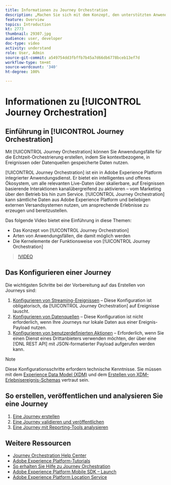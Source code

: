 ```yaml
---
title: Informationen zu Journey Orchestration
description: „Machen Sie sich mit dem Konzept, den unterstützten Anwendungsfällen und der Funktionsweise von Journey Orchestration vertraut“.
feature: Overview
topics: Introduction
kt: 2773
thumbnail: 29307.jpg
audience: user, developer
doc-type: video
activity: understand
role: User, Admin
source-git-commit: a549754dd3fbffb7b45a7d66db6778bceb13ef7d
workflow-type: tm+mt
source-wordcount: '340'
ht-degree: 100%

---
```



# Informationen zu [!UICONTROL Journey Orchestration]

## Einführung in [!UICONTROL Journey Orchestration]

Mit [!UICONTROL Journey Orchestration] können Sie Anwendungsfälle für die Echtzeit-Orchestrierung erstellen, indem Sie kontextbezogene, in Ereignissen oder Datenquellen gespeicherte Daten nutzen.

[!UICONTROL Journey Orchestration] ist ein in Adobe Experience Platform integrierter Anwendungsdienst. Er bietet ein intelligentes und offenes Ökosystem, um alle relevanten Live-Daten über skalierbare, auf Ereignissen basierende Interaktionen kanalübergreifend zu aktivieren – vom Marketing über den Betrieb bis hin zum Service. [!UICONTROL Journey Orchestration] kann sämtliche Daten aus Adobe Experience Platform und beliebigen externen Versandsystemen nutzen, um ansprechende Erlebnisse zu erzeugen und bereitzustellen.

Das folgende Video bietet eine Einführung in diese Themen:

* Das Konzept von [!UICONTROL Journey Orchestration]
* Arten von Anwendungsfällen, die damit möglich werden
* Die Kernelemente der Funktionsweise von [!UICONTROL Journey Orchestration]

>[!VIDEO](https://video.tv.adobe.com/v/29307?quality=12)

## Das Konfigurieren einer Journey

Die wichtigsten Schritte bei der Vorbereitung auf das Erstellen von Journeys sind:

1. [Konfigurieren von Streaming-Ereignissen](/help/configuring-journey-orchestration/configure-streaming-events.md) – Diese Konfiguration ist obligatorisch, da [!UICONTROL Journey Orchestration] auf Ereignisse lauscht.
1. [Konfigurieren von Datenquellen](/help/configuring-journey-orchestration/configure-data-sources.md) – Diese Konfiguration ist nicht erforderlich, wenn Ihre Journeys nur lokale Daten aus einer Ereignis-Payload nutzen.
1. [Konfigurieren von benutzerdefinierten Aktionen](/help/configuring-journey-orchestration/configure-actions.md) – Erforderlich, wenn Sie einen Dienst eines Drittanbieters verwenden möchten, der über eine [!DNL REST API] mit JSON-formatierter Payload aufgerufen werden kann.

>[!NOTE]
>
>Diese Konfigurationsschritte erfordern technische Kenntnisse. Sie müssen mit dem [Experience Data Model (XDM)](https://experienceleague.adobe.com/docs/platform-learn/tutorials/schemas/schemas-and-experience-data-model.html?lang=de) und dem [Erstellen von XDM-Erlebnisereignis-Schemas](https://experienceleague.adobe.com/docs/platform-learn/tutorials/schemas/create-schemas.html?lang=de) vertraut sein.

## So erstellen, veröffentlichen und analysieren Sie eine Journey

1. [Eine Journey erstellen](/help/building-a-journey/creating-a-journey.md)
1. [Eine Journey validieren und veröffentlichen](/help/validate-and-publish-a-journey.md)
1. [Eine Journey mit Reporting-Tools analysieren](/help/analyze-a-journey-via-reporting-tools.md)

## Weitere Ressourcen

* [Journey Orchestration Help Center](https://experienceleague.adobe.com/docs/journeys/using/journey-orchestration-home.html?lang=de)
* [Adobe Experience Platform-Tutorials](https://experienceleague.adobe.com/docs/platform-learn/tutorials/overview.html?lang=de)
* [So erhalten Sie Hilfe zu Journey Orchestration](/help/understanding-journey-orchestration.md)
* [Adobe Experience Platform Mobile SDK – Launch](https://experienceleague.adobe.com/docs/mobile-sdk-learn/tutorials/fundamentals/understanding-the-mobile-sdks.html?lang=de)
* [Adobe Experience Platform Location Service](https://experienceleague.adobe.com/docs/places/using/home.html?lang=de)
